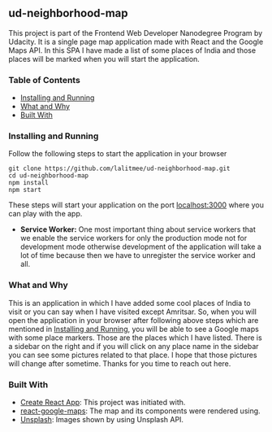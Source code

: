## ud-neighborhood-map

This project is part of the Frontend Web Developer Nanodegree Program by Udacity. It is a single page map application made with React and the Google Maps API. In this SPA I have made a list of some places of India and those places will be marked when you will start the application.

### Table of Contents

- [Installing and Running](https://github.com/lalitmee/ud-neighborhood-map#installing-and-running)
- [What and Why](https://github.com/lalitmee/ud-neighborhood-map#what-and-why)
- [Built With](https://github.com/lalitmee/ud-neighborhood-map#built-with)

### Installing and Running

Follow the following steps to start the application in your browser

```
git clone https://github.com/lalitmee/ud-neighborhood-map.git
cd ud-neighborhood-map
npm install
npm start
```

These steps will start your application on the port [localhost:3000](http://localhost:3000/) where you can play with the app.

- **Service Worker:** One most important thing about service workers that we enable the service workers for only the production mode not for development mode otherwise development of the application will take a lot of time because then we have to unregister the service worker and all.

### What and Why

This is an application in which I have added some cool places of India to visit or you can say when I have visited except Amritsar. So, when you will open the application in your browser after following above steps which are mentioned in [Installing and Running](https://github.com/lalitmee/ud-neighborhood-map#installing-and-running), you will be able to see a Google maps with some place markers. Those are the places which I have listed. There is a sidebar on the right and if you will click on any place name in the sidebar you can see some pictures related to that place. I hope that those pictures will change after sometime. Thanks for you time to reach out here.

### Built With

- [Create React App](https://github.com/facebook/create-react-app): This project was initiated with.
- [react-google-maps](https://tomchentw.github.io/react-google-maps/): The map and its components were rendered using.
- [Unsplash](https://unsplash.com/developers): Images shown by using Unsplash API.

##
